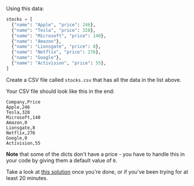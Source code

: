 Using this data:

```python
stocks = [
  {"name": "Apple", "price": 246},
  {"name": "Tesla", "price": 328},
  {"name": "Microsoft", "price": 140},
  {"name": "Amazon"},
  {"name": "Lionsgate", "price": 8},
  {"name": "Netflix", "price": 276},
  {"name": "Google"},
  {"name": "Activision", "price": 55},
] 
```

Create a CSV file called `stocks.csv` that has all the data in the list above.

Your CSV file should look like this in the end:
```console
Company,Price
Apple,246
Tesla,328
Microsoft,140
Amazon,0
Lionsgate,8
Netflix,276
Google,0
Activision,55 
```

**Note** that some of the dicts don't have a price - you have to handle this in your code by giving them a default value of `0`.


Take a look at [this solution](https://github.com/Elevationacademy/python-spotcheck-solutions/blob/master/File-IO/sc4.py) once you're done, or if you've been trying for at least 20 minutes.
